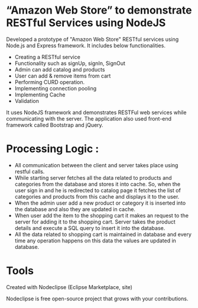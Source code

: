 “Amazon Web Store” to demonstrate RESTful Services using NodeJS
===========

Developed a prototype of "Amazon Web Store" RESTful services using Node.js and Express framework. It includes below functionalities.

* Creating a RESTful service
* Functionality such as signUp, signIn, SignOut
* Admin can add catalog and products
* User can add & remove items from cart
* Performing CURD operation.
* Implementing connection pooling
* Implementing Cache
* Validation

It uses NodeJS framework and demonstrates RESTFul web services while communicating with the server. The application also used front-end framework called Bootstrap and jQuery. 

Processing Logic :
===========
* All communication between the client and server takes place using restful calls. 
* While starting server fetches all the data related to products and categories from the database and stores it into cache. So, when the user sign in and he is redirected to catalog page it fetches the list of categories and products from this cache and displays it to the user. 
* When the admin user add a new product or category it is inserted into the database and also they are updated in cache.
* When user add the item to the shopping cart it makes an request to the server for adding it to the shopping cart. Server takes the product details and execute a SQL query to insert it into the database. 
* All the data related to shopping cart is maintained in database and every time any operation happens on this data the values are updated in database.

Tools
===========
Created with Nodeclipse (Eclipse Marketplace, site)

Nodeclipse is free open-source project that grows with your contributions.
